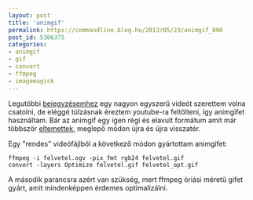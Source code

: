 ```yaml
---
layout: post
title: 'animgif'
permalink: https://commandline.blog.hu/2013/05/23/animgif_890
post_id: 5306375
categories: 
- animgif
- gif
- convert
- ffmpeg
- imagemagick
---
```


Legutóbbi 
[bejegyzésemhez](http://commandline.blog.hu/2013/05/20/pv_cdialog) egy nagyon egyszerű videót szerettem volna csatolni, de eléggé túlzásnak éreztem youtube-ra feltölteni, így animgifet használtam. Bár az animgif egy igen régi és elavult formátum amit már többször 
[eltemettek](http://index.hu/velemeny/jegyzet/folio/), meglepő módon újra és újra visszatér.

Egy "rendes" videófájlból a következő módon gyártottam animgifet:

```
ffmpeg -i felvetel.ogv -pix_fmt rgb24 felvetel.gif
convert -layers Optimize felvetel.gif felvetel_opt.gif
```

A második parancsra azért van szükség, mert ffmpeg óriási méretű gifet gyárt, amit mindenképpen érdemes optimalizálni.
